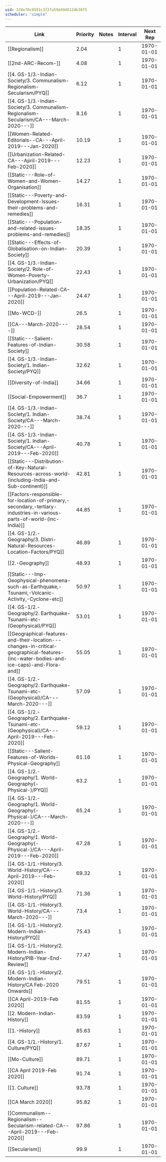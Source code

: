 ```yaml
---
uid: 328e70c6581c3f2fa59d49d812db38f5
scheduler: "simple"
---
```

| Link | Priority | Notes | Interval | Next Rep |
|------|----------|-------|---------|----------|
| [[Regionalism]] | 2.04 |  | 1 | 1970-01-01 |
| [[2nd-ARC-Recom-]] | 4.08 |  | 1 | 1970-01-01 |
| [[4. GS-1/3.-Indian-Society/3. Communalism-Regionalism-Secularism/PYQ]] | 6.12 |  | 1 | 1970-01-01 |
| [[4. GS-1/3.-Indian-Society/3. Communalism-Regionalism-Secularism/CA---March-2020---]] | 8.16 |  | 1 | 1970-01-01 |
| [[Women-Related-Editorials--CA---April-2019---Jan-2020]] | 10.19 |  | 1 | 1970-01-01 |
| [[Urbanization-Related-CA---April-2019---Feb-2020]] | 12.23 |  | 1 | 1970-01-01 |
| [[Static---Role-of-Women-and-Women-Organisation]] | 14.27 |  | 1 | 1970-01-01 |
| [[Static---Poverty-and-Development-Issues-their-problems-and-remedies]] | 16.31 |  | 1 | 1970-01-01 |
| [[Static---Population-and-related-issues-problems-and-remedies]] | 18.35 |  | 1 | 1970-01-01 |
| [[Static---Effects-of-Globalisation-on-Indian-Society]] | 20.39 |  | 1 | 1970-01-01 |
| [[4. GS-1/3.-Indian-Society/2. Role-of-Women-Poverty-Urbanization/PYQ]] | 22.43 |  | 1 | 1970-01-01 |
| [[Population-Related-CA---April-2019---Jan-2020]] | 24.47 |  | 1 | 1970-01-01 |
| [[Mo-WCD-]] | 26.5 |  | 1 | 1970-01-01 |
| [[CA---March-2020----]] | 28.54 |  | 1 | 1970-01-01 |
| [[Static---Salient-Features-of-Indian-Society]] | 30.58 |  | 1 | 1970-01-01 |
| [[4. GS-1/3.-Indian-Society/1. Indian-Society/PYQ]] | 32.62 |  | 1 | 1970-01-01 |
| [[Diversity-of-India]] | 34.66 |  | 1 | 1970-01-01 |
| [[Social-Empowerment]] | 36.7 |  | 1 | 1970-01-01 |
| [[4. GS-1/3.-Indian-Society/1. Indian-Society/CA---March-2020---]] | 38.74 |  | 1 | 1970-01-01 |
| [[4. GS-1/3.-Indian-Society/1. Indian-Society/CA---April-2019---Feb-2020]] | 40.78 |  | 1 | 1970-01-01 |
| [[Static---Distribution-of-Key-Natural-Resources-across-world-(including-India-and-Sub-continent)]] | 42.81 |  | 1 | 1970-01-01 |
| [[Factors-responsible-for-location-of-primary,-secondary,-tertiary-industries-in-various-parts-of-world-(inc-India)]] | 44.85 |  | 1 | 1970-01-01 |
| [[4. GS-1/2.-Geography/3. Distri-Natural-Resources-Location-Factors/PYQ]] | 46.89 |  | 1 | 1970-01-01 |
| [[2.-Geography]] | 48.93 |  | 1 | 1970-01-01 |
| [[Static---Imp-Geophysical-phenomena-such-as-Earthquake,-Tsunami,-Volcanic-Activity,-Cyclone-etc]] | 50.97 |  | 1 | 1970-01-01 |
| [[4. GS-1/2.-Geography/2. Earthquake-Tsunami-etc-(Geophysical)/PYQ]] | 53.01 |  | 1 | 1970-01-01 |
| [[Geographical-features-and-their-location---changes-in-critical-geographical-features-(inc-water-bodies-and-ice-caps)-and-Flora-and]] | 55.05 |  | 1 | 1970-01-01 |
| [[4. GS-1/2.-Geography/2. Earthquake-Tsunami-etc-(Geophysical)/CA---March-2020---]] | 57.09 |  | 1 | 1970-01-01 |
| [[4. GS-1/2.-Geography/2. Earthquake-Tsunami-etc-(Geophysical)/CA---April-2019---Feb-2020]] | 59.12 |  | 1 | 1970-01-01 |
| [[Static---Salient-Features-of-Worlds-Physical-Geography]] | 61.16 |  | 1 | 1970-01-01 |
| [[4. GS-1/2.-Geography/1. World-Geography(-Physical-)/PYQ]] | 63.2 |  | 1 | 1970-01-01 |
| [[4. GS-1/2.-Geography/1. World-Geography(-Physical-)/CA---March-2020---]] | 65.24 |  | 1 | 1970-01-01 |
| [[4. GS-1/2.-Geography/1. World-Geography(-Physical-)/CA---April-2019---Feb-2020]] | 67.28 |  | 1 | 1970-01-01 |
| [[4. GS-1/1.-History/3. World-History/CA---April-2019---Feb-2020]] | 69.32 |  | 1 | 1970-01-01 |
| [[4. GS-1/1.-History/3. World-History/PYQ]] | 71.36 |  | 1 | 1970-01-01 |
| [[4. GS-1/1.-History/3. World-History/CA---March-2020---]] | 73.4 |  | 1 | 1970-01-01 |
| [[4. GS-1/1.-History/2. Modern-Indian-History/PYQ]] | 75.43 |  | 1 | 1970-01-01 |
| [[4. GS-1/1.-History/2. Modern-Indian-History/PIB-Year-End-Review]] | 77.47 |  | 1 | 1970-01-01 |
| [[4. GS-1/1.-History/2. Modern-Indian-History/CA Feb-2020 Onwards]] | 79.51 |  | 1 | 1970-01-01 |
| [[CA April-2019-Feb 2020]] | 81.55 |  | 1 | 1970-01-01 |
| [[2. Modern-Indian-History]] | 83.59 |  | 1 | 1970-01-01 |
| [[1.-History]] | 85.63 |  | 1 | 1970-01-01 |
| [[4. GS-1/1.-History/1. Culture/PYQ]] | 87.67 |  | 1 | 1970-01-01 |
| [[Mo-Culture]] | 89.71 |  | 1 | 1970-01-01 |
| [[CA April 2019-Feb 2020]] | 91.74 |  | 1 | 1970-01-01 |
| [[1. Culture]] | 93.78 |  | 1 | 1970-01-01 |
| [[CA March 2020]] | 95.82 |  | 1 | 1970-01-01 |
| [[Communalism--Regionalism--Secularism-related-CA---April-2019---Feb-2020]] | 97.86 |  | 1 | 1970-01-01 |
| [[Secularism]] | 99.9 |  | 1 | 1970-01-01 |